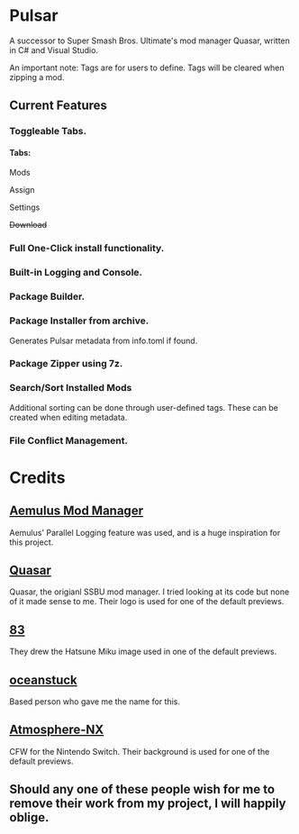 # Pulsar
 A successor to Super Smash Bros. Ultimate's mod manager Quasar, written in C# and Visual Studio.

 An important note: Tags are for users to define. Tags will be cleared when zipping a mod.

## Current Features

### Toggleable Tabs.

#### Tabs:

 Mods

 Assign

 Settings

 ~~Download~~

### Full One-Click install functionality.

### Built-in Logging and Console.

### Package Builder.

### Package Installer from archive.
 Generates Pulsar metadata from info.toml if found.

### Package Zipper using 7z.

### Search/Sort Installed Mods
 Additional sorting can be done through user-defined tags. These can be created when editing metadata.

### File Conflict Management.

# Credits
## [Aemulus Mod Manager](https://github.com/TekkaGB/AemulusModManager)
 Aemulus' Parallel Logging feature was used, and is a huge inspiration for this project.

## [Quasar](https://github.com/Mowjoh/Quasar)
 Quasar, the origianl SSBU mod manager. I tried looking at its code but none of it made sense to me. Their logo is used for one of the default previews.

## [83](https://www.youtube.com/watch?v=e1xCOsgWG0M)
 They drew the Hatsune Miku image used in one of the default previews.

## [oceanstuck](https://github.com/oceanstuck)
 Based person who gave me the name for this.

## [Atmosphere-NX](https://github.com/Atmosphere-NX/Atmosphere)
 CFW for the Nintendo Switch. Their background is used for one of the default previews.

## Should any one of these people wish for me to remove their work from my project, I will happily oblige.
